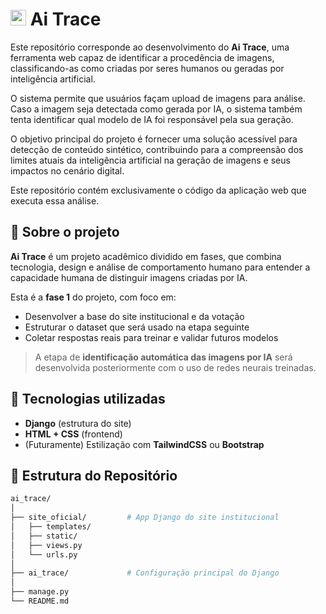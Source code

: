 # <img src="../Ai_Trace/assents/logo.svg" alt="Logo" width="25"/> Ai Trace


Este repositório corresponde ao desenvolvimento do **Ai Trace**, uma ferramenta web capaz de identificar a procedência de imagens, classificando-as como criadas por seres humanos ou geradas por inteligência artificial. 

O sistema permite que usuários façam upload de imagens para análise. Caso a imagem seja detectada como gerada por IA, o sistema também tenta identificar qual modelo de IA foi responsável pela sua geração.

O objetivo principal do projeto é fornecer uma solução acessível para detecção de conteúdo sintético, contribuindo para a compreensão dos limites atuais da inteligência artificial na geração de imagens e seus impactos no cenário digital.

Este repositório contém exclusivamente o código da aplicação web que executa essa análise. 

## 🧠 Sobre o projeto

**Ai Trace** é um projeto acadêmico dividido em fases, que combina tecnologia, design e análise de comportamento humano para entender a capacidade humana de distinguir imagens criadas por IA.

Esta é a **fase 1** do projeto, com foco em:

- Desenvolver a base do site institucional e da votação
- Estruturar o dataset que será usado na etapa seguinte
- Coletar respostas reais para treinar e validar futuros modelos

> A etapa de **identificação automática das imagens por IA** será desenvolvida posteriormente com o uso de redes neurais treinadas.

## 🚀 Tecnologias utilizadas

- **Django** (estrutura do site)
- **HTML + CSS** (frontend)
- (Futuramente) Estilização com **TailwindCSS** ou **Bootstrap**

## 📁 Estrutura do Repositório

```bash
ai_trace/
│
├── site_oficial/         # App Django do site institucional
│   ├── templates/
│   ├── static/
│   ├── views.py
│   └── urls.py
│
├── ai_trace/             # Configuração principal do Django
│
├── manage.py
└── README.md

